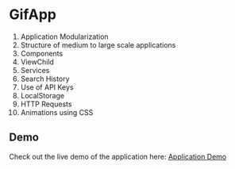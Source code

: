 # GifApp

1. Application Modularization
2. Structure of medium to large scale applications
3. Components
4. ViewChild
5. Services
6. Search History
7. Use of API Keys
8. LocalStorage
9. HTTP Requests
10. Animations using CSS

## Demo

Check out the live demo of the application here: [Application Demo](https://gif-search-angular.netlify.app/)

